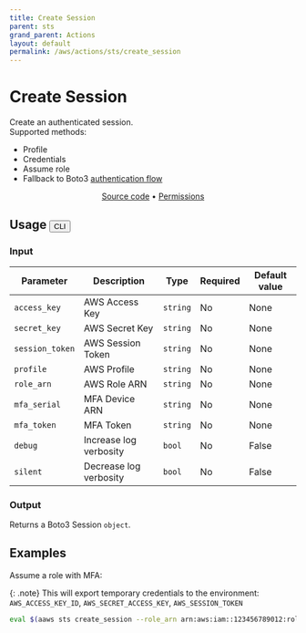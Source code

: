 ```yaml
---
title: Create Session
parent: sts
grand_parent: Actions
layout: default
permalink: /aws/actions/sts/create_session
---
```


# Create Session

Create an authenticated session.<br/>
Supported methods:

- Profile
- Credentials
- Assume role
- Fallback to
  Boto3 [authentication flow](https://boto3.amazonaws.com/v1/documentation/api/latest/guide/credentials.html)

<p align="center">
   <a href="https://github.com/avtomat-hub/avtomat-aws/tree/main/avtomat_aws/sts/create_session.py">Source code</a> •
   <a href="/aws/permissions/sts/create_session">Permissions</a>
</p>

## Usage <button id="toggleButton" class="btn fs-3" onclick="toggleTables()">CLI</button>

### Input

| Parameter       | Description            | Type     | Required | Default value |
|-----------------|------------------------|----------|----------|---------------|
| `access_key`    | AWS Access Key         | `string` | No       | None          |
| `secret_key`    | AWS Secret Key         | `string` | No       | None          |
| `session_token` | AWS Session Token      | `string` | No       | None          |
| `profile`       | AWS Profile            | `string` | No       | None          |
| `role_arn`      | AWS Role ARN           | `string` | No       | None          |
| `mfa_serial`    | MFA Device ARN         | `string` | No       | None          |
| `mfa_token`     | MFA Token              | `string` | No       | None          |
| `debug`         | Increase log verbosity | `bool`   | No       | False         |
| `silent`        | Decrease log verbosity | `bool`   | No       | False         |

### Output

Returns a Boto3 Session `object`.

<div markdown="1" id="cli" style="display: block;">

## Examples

Assume a role with MFA:<br/>

{: .note}
This will export temporary credentials to the
environment: `AWS_ACCESS_KEY_ID`, `AWS_SECRET_ACCESS_KEY`, `AWS_SESSION_TOKEN`

```bash
eval $(aaws sts create_session --role_arn arn:aws:iam::123456789012:role/ExampleRole --mfa_serial arn:aws:iam::111111111111:mfa/Example --mfa_token 123456)
```

</div>

<div markdown="1" id="prog" style="display: none;">

## Examples

Assume a role with MFA:<br/>

{: .note}
This will return a Boto3 session object that can be passed to other actions.

```python
from avtomat_aws import sts

session = sts.create_session(role_arn="arn:aws:iam::123456789012:role/ExampleRole",
                             mfa_serial="arn:aws:iam::111111111111:mfa/Example",
                             mfa_token="123456")
```

</div>

<script>
  function toggleTables() {
    var cli = document.getElementById("cli");
    var prog = document.getElementById("prog");
    var toggleButton = document.getElementById("toggleButton");
    if (cli.style.display === "none") {
      cli.style.display = "block";
      prog.style.display = "none";
      toggleButton.innerHTML = "CLI";
    } else {
      cli.style.display = "none";
      prog.style.display = "block";
      toggleButton.innerHTML = "Programmatic";
    } 
  }
</script>
